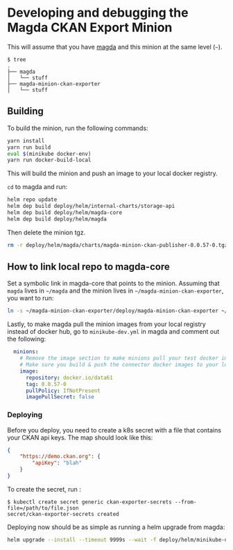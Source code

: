 # Developing and debugging the Magda CKAN Export Minion

This will assume that you have [magda](https://github.com/magda-io/magda) and
this minion at the same level (`~`).

```console
$ tree
.
├── magda
│   └── stuff
├── magda-minion-ckan-exporter
│   └── stuff
```

## Building

To build the minion, run the following commands:

```bash
yarn install
yarn run build
eval $(minikube docker-env)
yarn run docker-build-local
```

This will build the minion and push an image to your local docker registry.

`cd` to magda and run:

```bash
helm repo update
helm dep build deploy/helm/internal-charts/storage-api
helm dep build deploy/helm/magda-core
helm dep build deploy/helm/magda
```

Then delete the minion tgz.

```bash
rm -r deploy/helm/magda/charts/magda-minion-ckan-publisher-0.0.57-0.tgz
```

## How to link local repo to magda-core

Set a symbolic link in magda-core that points to the minion.
Assuming that `magda` lives in `~/magda` and the minion lives in `~/magda-minion-ckan-exporter`,
you want to run:

```bash
ln -s ~/magda-minion-ckan-exporter/deploy/magda-minion-ckan-exporter ~/magda/deploy/helm/magda/charts/magda-minion-ckan-exporter
```

Lastly, to make magda pull the minion images from your local registry instead of docker hub,
go to `minikube-dev.yml` in magda and comment out the following:

```YAML
  minions:
    # Remove the image section to make minions pull your test docker images from local docker registry
    # Make sure you build & push the connector docker images to your local docker registry
    image:
      repository: docker.io/data61
      tag: 0.0.57-0
      pullPolicy: IfNotPresent
      imagePullSecret: false
```

### Deploying

Before you deploy, you need to create a k8s secret with a file that contains your CKAN api keys.
The map should look like this:

```json
{
    "https://demo.ckan.org": {
        "apiKey": "blah"
    }
}
```

To create the secret, run :

```console
$ kubectl create secret generic ckan-exporter-secrets --from-file=/path/to/file.json
secret/ckan-exporter-secrets created
```

Deploying now should be as simple as running a helm upgrade from magda:

```bash
helm upgrade --install --timeout 9999s --wait -f deploy/helm/minikube-dev.yml magda deploy/helm/magda
```
